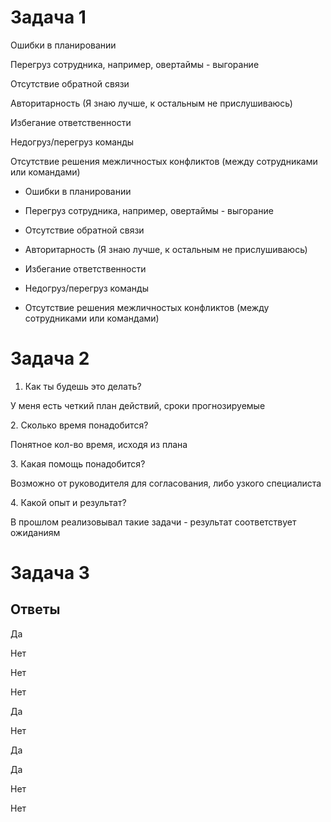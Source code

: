 # Задача 1

Ошибки в планировании

Перегруз сотрудника, например, овертаймы - выгорание

Отсутствие обратной связи

Авторитарность (Я знаю лучше, к остальным не прислушиваюсь)

Избегание ответственности

Недогруз/перегруз команды

Отсутствие решения межличностых конфликтов (между сотрудниками или командами)

- Ошибки в планировании

- Перегруз сотрудника, например, овертаймы - выгорание

- Отсутствие обратной связи

- Авторитарность (Я знаю лучше, к остальным не прислушиваюсь)

- Избегание ответственности

- Недогруз/перегруз команды

- Отсутствие решения межличностых конфликтов (между сотрудниками или командами)

# Задача 2

1. Как ты будешь это делать?

У меня есть четкий план действий, сроки прогнозируемые

2\. Сколько время понадобится?

Понятное кол-во время, исходя из плана

3\. Какая помощь понадобится?

Возможно от руководителя для согласования, либо узкого специалиста

4\. Какой опыт и результат?

В прошлом реализовывал такие задачи - результат соответствует ожиданиям

# Задача 3

## Ответы

Да

Нет

Нет

Нет

Да

Нет

Да

Да

Нет

Нет